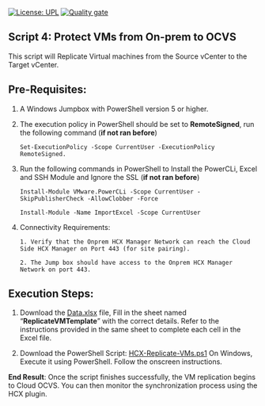 [![License: UPL](https://img.shields.io/badge/license-UPL-green)](https://img.shields.io/badge/license-UPL-green) [![Quality gate](https://sonarcloud.io/api/project_badges/quality_gate?project=oracle-devrel_vmware-hcx-automation)](https://sonarcloud.io/dashboard?id=oracle-devrel_vmware-hcx-automation)

## Script 4: Protect VMs from On-prem to OCVS 
This script will Replicate Virtual machines from the Source vCenter to the Target vCenter.

## Pre-Requisites:

1.	A Windows Jumpbox with PowerShell version 5 or higher.
2.	The execution policy in PowerShell should be set to **RemoteSigned**, run the following command (**if not ran before**)
      ```
      Set-ExecutionPolicy -Scope CurrentUser -ExecutionPolicy RemoteSigned.
      ```
3.	Run the following commands in PowerShell to Install the PowerCLi, Excel and SSH Module and Ignore the SSL (**if not ran before**)

      ```
      Install-Module VMware.PowerCLi -Scope CurrentUser -SkipPublisherCheck -AllowClobber -Force
      ```
      ```
      Install-Module -Name ImportExcel -Scope CurrentUser
      ```

4.    Connectivity Requirements:

      ```1. Verify that the Onprem HCX Manager Network can reach the Cloud Side HCX Manager on Port 443 (for site pairing).```
  
      ```2. The Jump box should have access to the Onprem HCX Manager Network on port 443.```
      
## Execution Steps:
1. Download the [Data.xlsx](https://github.com/oracle-devrel/vmware-hcx-automation/blob/develop/Data.xlsx) file, Fill in the sheet named “**ReplicateVMTemplate**” with the correct details. Refer to the instructions provided in the same sheet to complete each cell in the Excel file.

2. Download the PowerShell Script: [HCX-Replicate-VMs.ps1](https://github.com/oracle-devrel/vmware-hcx-automation/blob/develop/HCX-Replicate-VMs.ps1)
On Windows, Execute it using PowerShell. Follow the onscreen instructions.

**End Result**: Once the script finishes successfully, the VM replication begins to Cloud OCVS. You can then monitor the synchronization process using the HCX plugin.

